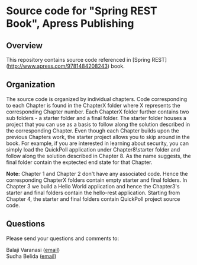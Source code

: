 Source code for "Spring REST Book", Apress Publishing 
====================================================

## Overview

This repository contains source code referenced in [Spring REST] (http://www.apress.com/9781484208243) book. 

 
## Organization

The source code is organized by individual chapters. Code corresponding to each Chapter is found in the ChapterX folder where X represents the corresponding Chapter number. Each ChapterX folder further contains two sub folders - a starter folder and a final folder. The starter folder houses a project that you can use as a basis to follow along the solution described in the corresponding Chapter. Even though each Chapter builds upon the previous Chapters work, the starter project allows you to skip around in the book. For example, if you are interested in learning about security, you can simply load the QuickPoll application under Chapter8\starter folder and follow along the solution described in Chapter 8. As the name suggests, the final folder contain the exptected end state for that Chapter.

**Note:** Chapter 1 and Chapter 2 don't have any associated code. Hence the corresponding ChapterX folders contain empty starter and final folders. In Chapter 3 we build a Hello World application and hence the Chapter3's starter and final folders contain the hello-rest application. Starting from Chapter 4, the starter and final folders contain QuickPoll project source code.

## Questions

Please send your questions and comments to:
 
 Balaji Varanasi ([email](mailto:balaji@inflinx.com))  
 Sudha Belida ([email](mailto:sudha@inflinx.com))  